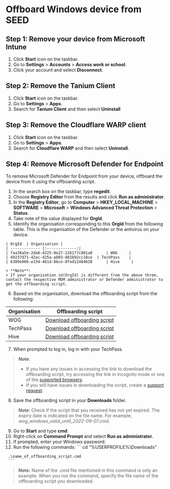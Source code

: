 # Offboard Windows device from SEED


## Step 1: Remove your  device from Microsoft Intune

1. Click **Start** icon on the taskbar.
2. Go to  **Settings** > **Accounts** > **Access work or school**.
3. Click your account and select **Disconnect**.

## Step 2: Remove the Tanium Client

1. Click **Start** icon on the taskbar.
2. Go to **Settings** > **Apps**.
3. Search for **Tanium Client** and then select **Uninstall**

## Step 3: Remove the Cloudflare WARP client

1. Click **Start** icon on the taskbar.
2. Go to **Settings** > **Apps**.
3. Search for **Cloudflare WARP** and then select **Uninstall**.

## Step 4: Remove Microsoft Defender for Endpoint

To remove Microsoft Defender for Endpoint from your device, offboard the device from it using the offboarding script.

  1. In the search box on the taskbar, type **regedit**.
  2. Choose **Registry Editor** from the results and click **Run as administrator**.
  3. In the **Registry Editor**, go to **Computer** > **HKEY_LOCAL_MACHINE** > **SOFTWARE** > **Microsoft** > **Windows Advanced Threat Protection** > **Status**.
  4. Take note of the value displayed for **OrgId**.
  5. Identify the organisation corresponding to this **OrgId** from the following table. This is the organisation of the Defender or the antivirus on your device.

    | OrgId  | Organisation |
    | ------------- |:-------------:|
    | faa36a5e-2da6-4225-8e27-226177c801a0      | WOG     |
    | 49237d71-42ac-425a-a803-881b92cc18ce  | TechPass    |
    | 6389e966-e334-461d-86ce-0fed12484620      | Hive     |

    > **Note**:
    > If your organisation id(OrgId) is different from the above three, contact the respective MDM administrator or Defender administrator to get the offboarding script.

  6. Based on the organisation, download the offboarding script from the following:

  | Organisation  | Offboarding script |
  | ------------- |:-------------:|
  | WOG      | [Download offboarding script](https://26mucnez5qtouxu6dtg7bwcpwa0glupx.lambda-url.ap-southeast-1.on.aws/wog_windows)    |
  | TechPass      | [Download offboarding script](https://26mucnez5qtouxu6dtg7bwcpwa0glupx.lambda-url.ap-southeast-1.on.aws/tp_windows)     |
  | Hive      | [Download offboarding script](https://26mucnez5qtouxu6dtg7bwcpwa0glupx.lambda-url.ap-southeast-1.on.aws/hive_windows)     |

  7. When prompted to log in, log in with your TechPass.

  > **Note**:
  >- If you have any issues in accessing the link to download the offboarding script, try accessing the link in incognito mode or one of the [supported browsers](https://docs.developer.tech.gov.sg/docs/security-suite-for-engineering-endpoint-devices/additional-resources/best-practices?id=supported-browsers).
  >- If you still have issues in downloading the script, create a [support request](https://form.gov.sg/#!/5f69797d0666cb0011cc59da).

  8. Save the offboarding script in your **Downloads** folder.

   > **Note**:
   > Check if the script that you received has not yet expired. The expiry date is indicated on the file name. For example, *wog_windows_valid_until_2022-09-07.cmd*.

  9. Go to **Start** and type **cmd**.
  10. Right-click on **Command Prompt** and select **Run as administrator**.
  11. If prompted, enter your Windows password.
  12. Run the following commands:
     ```
     cd "%USERPROFILE%\Downloads\"

     .\name_of_offboarding_script.cmd
     ```
> **Note:**
> Name of the .cmd file mentioned in this command is only an example. When you run the command, specify the file name of the offboarding script you downloaded.  
